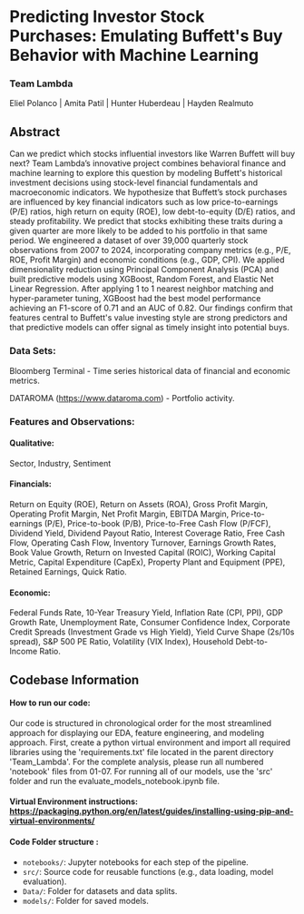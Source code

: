 # Predicting Investor Stock Purchases: Emulating Buffett's Buy Behavior with Machine Learning

### Team Lambda
Eliel Polanco |
Amita Patil |
Hunter Huberdeau | 
Hayden Realmuto

## Abstract
Can we predict which stocks influential investors like Warren Buffett will buy next? Team Lambda’s innovative project combines behavioral finance and machine learning to explore this question by modeling Buffett's historical investment decisions using stock-level financial fundamentals and macroeconomic indicators. We hypothesize that Buffett’s stock purchases are influenced by key financial indicators such as low price-to-earnings (P/E) ratios, high return on equity (ROE), low debt-to-equity (D/E) ratios, and steady profitability. We predict that stocks exhibiting these traits during a given quarter are more likely to be added to his portfolio in that same period. We engineered a dataset of over 39,000 quarterly stock observations from 2007 to 2024, incorporating company metrics (e.g., P/E, ROE, Profit Margin) and economic conditions (e.g., GDP, CPI). We applied dimensionality reduction using Principal Component Analysis (PCA) and built predictive models using XGBoost, Random Forest, and Elastic Net Linear Regression. After applying 1 to 1 nearest neighbor matching and hyper-parameter tuning, XGBoost had the best model performance achieving an F1-score of 0.71 and an AUC of 0.82. Our findings confirm that features central to Buffett's value investing style are strong predictors and that predictive models can offer signal as timely insight into potential buys.

### Data Sets:
Bloomberg Terminal - Time series historical data of financial and economic metrics.

DATAROMA (https://www.dataroma.com) - Portfolio activity. 

### Features and Observations: 
#### Qualitative: 
Sector, Industry, Sentiment 

#### Financials: 
Return on Equity (ROE), Return on Assets (ROA), Gross Profit Margin, Operating Profit Margin, Net Profit Margin, EBITDA Margin, Price-to-earnings (P/E), Price-to-book (P/B), Price-to-Free Cash Flow (P/FCF), Dividend Yield, Dividend Payout Ratio, Interest Coverage Ratio, Free Cash Flow, Operating Cash Flow, Inventory Turnover, Earnings Growth Rates, Book Value Growth, Return on Invested Capital (ROIC), Working Capital Metric, Capital Expenditure (CapEx), Property Plant and Equipment (PPE), Retained Earnings, Quick Ratio. 

#### Economic: 
Federal Funds Rate, 10-Year Treasury Yield, Inflation Rate (CPI, PPI), GDP Growth Rate, Unemployment Rate, Consumer Confidence Index, Corporate Credit Spreads (Investment Grade vs High Yield), Yield Curve Shape (2s/10s spread), S&P 500 PE Ratio, Volatility (VIX Index), Household Debt-to-Income Ratio. 

## Codebase Information

#### How to run our code:

Our code is structured in chronological order for the most streamlined approach for displaying our EDA, feature engineering, and modeling approach. 
First, create a python virtual environment and import all required libraries using the 'requirements.txt' file located in the parent directory 'Team_Lambda'.
For the complete analysis, please run all numbered 'notebook' files from 01-07. 
For running all of our models, use the 'src' folder and run the evaluate_models_notebook.ipynb file. 

#### Virtual Environment instructions: https://packaging.python.org/en/latest/guides/installing-using-pip-and-virtual-environments/

#### Code Folder structure :
 - `notebooks/`: Jupyter notebooks for each step of the pipeline.
- `src/`: Source code for reusable functions (e.g., data loading, model evaluation).
- `Data/`: Folder for datasets and data splits.
- `models/`: Folder for saved models.



